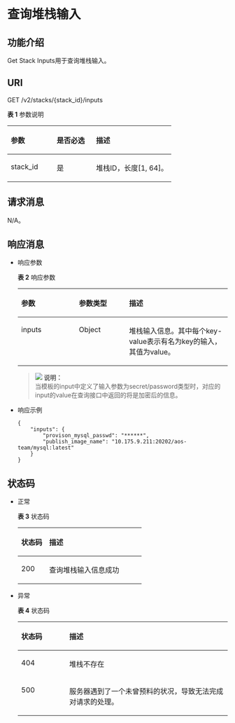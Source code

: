 # 查询堆栈输入<a name="aos_02_0032"></a>

## 功能介绍<a name="section16092025195615"></a>

Get Stack Inputs用于查询堆栈输入。

## URI<a name="section96101725135610"></a>

GET /v2/stacks/\{stack\_id\}/inputs

**表 1**  参数说明

<a name="table79086119568"></a>
<table><thead align="left"><tr id="row79099119567"><th class="cellrowborder" valign="top" width="28.000000000000004%" id="mcps1.2.4.1.1"><p id="p4909111205616"><a name="p4909111205616"></a><a name="p4909111205616"></a>参数</p>
</th>
<th class="cellrowborder" valign="top" width="24%" id="mcps1.2.4.1.2"><p id="p675102641912"><a name="p675102641912"></a><a name="p675102641912"></a>是否必选</p>
</th>
<th class="cellrowborder" valign="top" width="48%" id="mcps1.2.4.1.3"><p id="p1890914120567"><a name="p1890914120567"></a><a name="p1890914120567"></a>描述</p>
</th>
</tr>
</thead>
<tbody><tr id="row1690918175610"><td class="cellrowborder" valign="top" width="28.000000000000004%" headers="mcps1.2.4.1.1 "><p id="p29098195611"><a name="p29098195611"></a><a name="p29098195611"></a>stack_id</p>
</td>
<td class="cellrowborder" valign="top" width="24%" headers="mcps1.2.4.1.2 "><p id="p1275172671910"><a name="p1275172671910"></a><a name="p1275172671910"></a>是</p>
</td>
<td class="cellrowborder" valign="top" width="48%" headers="mcps1.2.4.1.3 "><p id="p5909201135612"><a name="p5909201135612"></a><a name="p5909201135612"></a>堆栈ID，长度[1, 64]。</p>
</td>
</tr>
</tbody>
</table>

## 请求消息<a name="section7610132575612"></a>

N/A。

## 响应消息<a name="section461132510560"></a>

-   响应参数

    **表 2**  响应参数

    <a name="table1761115258569"></a>
    <table><thead align="left"><tr id="row196121425205613"><th class="cellrowborder" valign="top" width="27.502750275027505%" id="mcps1.2.4.1.1"><p id="p16128251564"><a name="p16128251564"></a><a name="p16128251564"></a>参数</p>
    </th>
    <th class="cellrowborder" valign="top" width="23.85238523852385%" id="mcps1.2.4.1.2"><p id="p661216256560"><a name="p661216256560"></a><a name="p661216256560"></a>参数类型</p>
    </th>
    <th class="cellrowborder" valign="top" width="48.64486448644865%" id="mcps1.2.4.1.3"><p id="p1261232515561"><a name="p1261232515561"></a><a name="p1261232515561"></a>描述</p>
    </th>
    </tr>
    </thead>
    <tbody><tr id="row3612625195613"><td class="cellrowborder" valign="top" width="27.502750275027505%" headers="mcps1.2.4.1.1 "><p id="p14612725125619"><a name="p14612725125619"></a><a name="p14612725125619"></a>inputs</p>
    </td>
    <td class="cellrowborder" valign="top" width="23.85238523852385%" headers="mcps1.2.4.1.2 "><p id="p1561222510563"><a name="p1561222510563"></a><a name="p1561222510563"></a>Object</p>
    </td>
    <td class="cellrowborder" valign="top" width="48.64486448644865%" headers="mcps1.2.4.1.3 "><p id="p10612625115612"><a name="p10612625115612"></a><a name="p10612625115612"></a>堆栈输入信息。其中每个key-value表示有名为key的输入，其值为value。</p>
    </td>
    </tr>
    </tbody>
    </table>

    >![](public_sys-resources/icon-note.gif) **说明：**   
    >当模板的input中定义了输入参数为secret/password类型时，对应的input的value在查询接口中返回的将是加密后的信息。  

-   响应示例

    ```
    {
        "inputs": {
            "provison_mysql_passwd": "******",
            "publish_image_name": "10.175.9.211:20202/aos-team/mysql:latest"
        }
    }
    ```


## 状态码<a name="section56132259561"></a>

-   正常

    **表 3**  状态码

    <a name="table3613725195617"></a>
    <table><thead align="left"><tr id="row19613132515613"><th class="cellrowborder" valign="top" width="22.64%" id="mcps1.2.3.1.1"><p id="p561382575610"><a name="p561382575610"></a><a name="p561382575610"></a>状态码</p>
    </th>
    <th class="cellrowborder" valign="top" width="77.36%" id="mcps1.2.3.1.2"><p id="p5613172545614"><a name="p5613172545614"></a><a name="p5613172545614"></a>描述</p>
    </th>
    </tr>
    </thead>
    <tbody><tr id="row12613125105615"><td class="cellrowborder" valign="top" width="22.64%" headers="mcps1.2.3.1.1 "><p id="p186131325185612"><a name="p186131325185612"></a><a name="p186131325185612"></a>200</p>
    </td>
    <td class="cellrowborder" valign="top" width="77.36%" headers="mcps1.2.3.1.2 "><p id="p3613825115617"><a name="p3613825115617"></a><a name="p3613825115617"></a>查询堆栈输入信息成功</p>
    </td>
    </tr>
    </tbody>
    </table>

-   异常

    **表 4**  状态码

    <a name="table3613325145615"></a>
    <table><thead align="left"><tr id="row19614025105611"><th class="cellrowborder" valign="top" width="22.88%" id="mcps1.2.3.1.1"><p id="p1561452575616"><a name="p1561452575616"></a><a name="p1561452575616"></a>状态码</p>
    </th>
    <th class="cellrowborder" valign="top" width="77.12%" id="mcps1.2.3.1.2"><p id="p46143252561"><a name="p46143252561"></a><a name="p46143252561"></a>描述</p>
    </th>
    </tr>
    </thead>
    <tbody><tr id="row1161442585613"><td class="cellrowborder" valign="top" width="22.88%" headers="mcps1.2.3.1.1 "><p id="p19614122535616"><a name="p19614122535616"></a><a name="p19614122535616"></a>404</p>
    </td>
    <td class="cellrowborder" valign="top" width="77.12%" headers="mcps1.2.3.1.2 "><p id="p1361416257568"><a name="p1361416257568"></a><a name="p1361416257568"></a>堆栈不存在</p>
    </td>
    </tr>
    <tr id="row206141625165619"><td class="cellrowborder" valign="top" width="22.88%" headers="mcps1.2.3.1.1 "><p id="p361414258565"><a name="p361414258565"></a><a name="p361414258565"></a>500</p>
    </td>
    <td class="cellrowborder" valign="top" width="77.12%" headers="mcps1.2.3.1.2 "><p id="p126141025135612"><a name="p126141025135612"></a><a name="p126141025135612"></a>服务器遇到了一个未曾预料的状况，导致无法完成对请求的处理。</p>
    </td>
    </tr>
    </tbody>
    </table>


